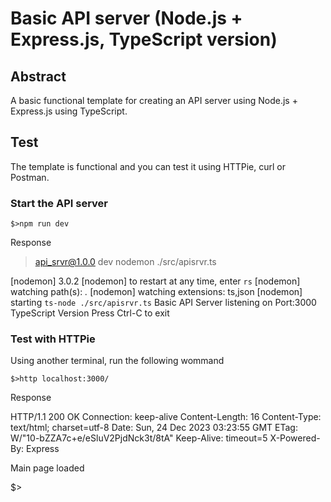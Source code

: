 # Basic API server (Node.js + Express.js, TypeScript version)

## Abstract

A basic functional template for creating an API server using Node.js + Express.js using TypeScript. 

## Test

The template is functional and you can test it using HTTPie, curl or Postman.

### Start the API server

```
$>npm run dev
```

Response 

> api_srvr@1.0.0 dev
> nodemon ./src/apisrvr.ts

[nodemon] 3.0.2
[nodemon] to restart at any time, enter `rs`
[nodemon] watching path(s): *.*
[nodemon] watching extensions: ts,json
[nodemon] starting `ts-node ./src/apisrvr.ts`
Basic API Server listening on Port:3000
TypeScript Version
Press Ctrl-C to exit


### Test with HTTPie

Using another terminal, run the following wommand

```
$>http localhost:3000/
```

Response

HTTP/1.1 200 OK
Connection: keep-alive
Content-Length: 16
Content-Type: text/html; charset=utf-8
Date: Sun, 24 Dec 2023 03:23:55 GMT
ETag: W/"10-bZZA7c+e/eSluV2PjdNck3t/8tA"
Keep-Alive: timeout=5
X-Powered-By: Express

Main page loaded

$>

